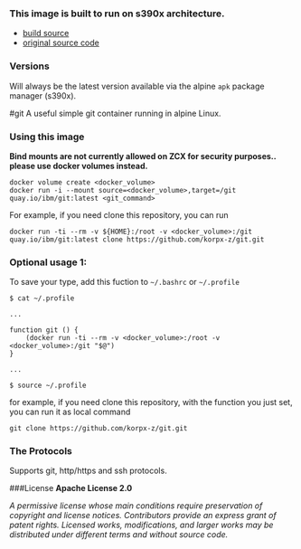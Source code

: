 ### This image is built to run on s390x architecture.
-    [build source](https://github.com/korpx-z/git)
-    [original source code](https://github.com/alpine-docker/git)

### Versions
Will always be the latest version available via the alpine `apk` package manager (s390x).

#git
A useful simple git container running in alpine Linux. <br />

### Using this image
**Bind mounts are not currently allowed on ZCX for security purposes.. please use docker volumes instead.**
```
docker volume create <docker_volume>
docker run -i --mount source=<docker_volume>,target=/git quay.io/ibm/git:latest <git_command>
```
For example, if you need clone this repository, you can run
```
docker run -ti --rm -v ${HOME}:/root -v <docker_volume>:/git quay.io/ibm/git:latest clone https://github.com/korpx-z/git.git
```
### Optional usage 1:

To save your type, add this fuction to `~/.bashrc` or `~/.profile`
    
    $ cat ~/.profile
    
    ...
    
    function git () {
        (docker run -ti --rm -v <docker_volume>:/root -v <docker_volume>:/git "$@")
    }
    
    ...
    
    $ source ~/.profile

for example, if you need clone this repository, with the function you just set, you can run it as local command

    git clone https://github.com/korpx-z/git.git

    
### The Protocols

Supports git, http/https and ssh protocols.

###License
**Apache License 2.0**

_A permissive license whose main conditions require preservation of copyright and license notices. Contributors provide an express grant of patent rights. Licensed works, modifications, and larger works may be distributed under different terms and without source code._

